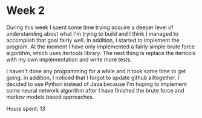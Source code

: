 # Week 2

During this week I spent some time trying acquire a deeper level of understanding about what I'm trying to build and I think I managed to accomplish that goal fairly well. In addition, I started to implement the program. At the moment I have only implemented a fairly simple brute force algorithm, which uses itertools library. The next thing is replace the itertools with my own implementation and write more tests.

I haven't done any programming for a while and it took some time to get going. In addition, I noticed that I forgot to update github alltogether. I decided to use Python instead of Java because I'm hoping to implement some neural network algorithm after I have finished the brute force and markov models based approaches.

Hours spent: 13